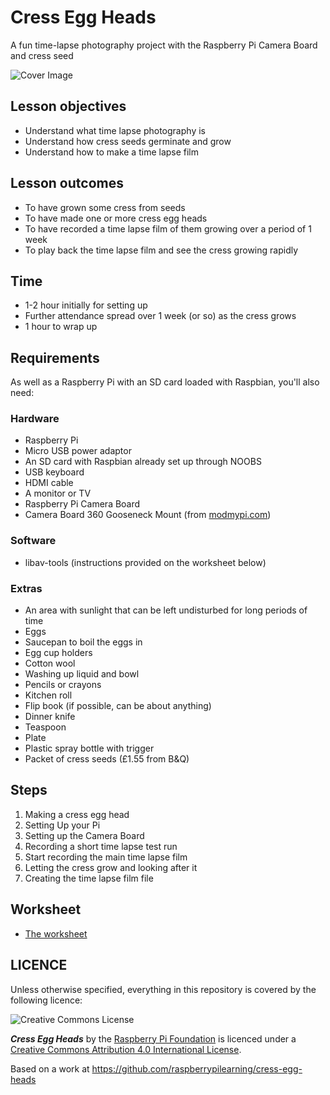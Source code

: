 # Cress Egg Heads

A fun time-lapse photography project with the Raspberry Pi Camera Board and cress seed

![](./images/cover.jpg "Cover Image")

## Lesson objectives

- Understand what time lapse photography is
- Understand how cress seeds germinate and grow
- Understand how to make a time lapse film

## Lesson outcomes

- To have grown some cress from seeds
- To have made one or more cress egg heads
- To have recorded a time lapse film of them growing over a period of 1 week
- To play back the time lapse film and see the cress growing rapidly

## Time

- 1-2 hour initially for setting up
- Further attendance spread over 1 week (or so) as the cress grows
- 1 hour to wrap up

## Requirements

As well as a Raspberry Pi with an SD card loaded with Raspbian, you'll also need:

### Hardware

- Raspberry Pi
- Micro USB power adaptor
- An SD card with Raspbian already set up through NOOBS
- USB keyboard
- HDMI cable
- A monitor or TV
- Raspberry Pi Camera Board
- Camera Board 360 Gooseneck Mount (from [modmypi.com](https://www.modmypi.com/flexible-camera-mount "ModMyPi | RPi Camera Board 360 Gooseneck Mount"))

### Software

- libav-tools (instructions provided on the worksheet below)

### Extras

- An area with sunlight that can be left undisturbed for long periods of time
- Eggs
- Saucepan to boil the eggs in
- Egg cup holders
- Cotton wool
- Washing up liquid and bowl
- Pencils or crayons
- Kitchen roll
- Flip book (if possible, can be about anything)
- Dinner knife
- Teaspoon
- Plate
- Plastic spray bottle with trigger
- Packet of cress seeds (£1.55 from B&Q)

## Steps

1. Making a cress egg head
1. Setting Up your Pi
1. Setting up the Camera Board
1. Recording a short time lapse test run
1. Start recording the main time lapse film
1. Letting the cress grow and looking after it
1. Creating the time lapse film file

## Worksheet

- [The worksheet](./WORKSHEET.md)

## LICENCE

Unless otherwise specified, everything in this repository is covered by the following licence:

![Creative Commons License](http://i.creativecommons.org/l/by-sa/4.0/88x31.png)

***Cress Egg Heads*** by the [Raspberry Pi Foundation](http://raspberrypi.org) is licenced under a [Creative Commons Attribution 4.0 International License](http://creativecommons.org/licenses/by-sa/4.0/).

Based on a work at https://github.com/raspberrypilearning/cress-egg-heads
